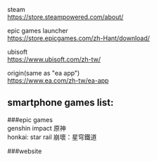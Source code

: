 steam  
https://store.steampowered.com/about/  

epic games launcher  
https://store.epicgames.com/zh-Hant/download/  

ubisoft  
https://www.ubisoft.com/zh-tw/  

origin(same as "ea app")  
https://www.ea.com/zh-tw/ea-app  

## smartphone games list:  
###epic games  
genshin impact 原神  
honkai: star rail 崩壞：星穹鐵道  

###website  
